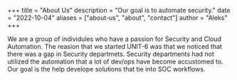 +++
title = "About Us"
description = "Our goal is to automate security."
date = "2022-10-04"
aliases = ["about-us", "about", "contact"]
author = "Aleks"
+++

We are a group of individules who have a passion for Security and Cloud Automation. The reasion that we started UNIT-6 was that we noticed that there was a gap in Security departmets. Security departments had not utilized the automation that a lot of dev/ops have become accustomed to. Our goal is the help develope solutions that tie into SOC workflows.  
